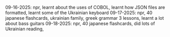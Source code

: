 09-16-2025: npr, learnt about the uses of COBOL, learnt how JSON files are formatted, learnt some of the Ukrainian keyboard
09-17-2025: npr, 40 japanese flashcards, ukrainian family, greek grammar 3 lessons, learnt a lot about bass guitars
09-18-2025: npr, 40 japanese flashcards, did lots of Ukrainian reading,